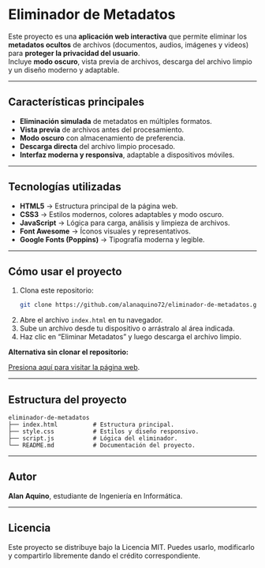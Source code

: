 # Eliminador de Metadatos

Este proyecto es una **aplicación web interactiva** que permite eliminar los **metadatos ocultos** de archivos (documentos, audios, imágenes y videos) para **proteger la privacidad del usuario**.  
Incluye **modo oscuro**, vista previa de archivos, descarga del archivo limpio y un diseño moderno y adaptable.

---

## Características principales

- **Eliminación simulada** de metadatos en múltiples formatos.  
- **Vista previa** de archivos antes del procesamiento.  
- **Modo oscuro** con almacenamiento de preferencia.  
- **Descarga directa** del archivo limpio procesado.  
- **Interfaz moderna y responsiva**, adaptable a dispositivos móviles.

---

## Tecnologías utilizadas

- **HTML5** → Estructura principal de la página web.  
- **CSS3** → Estilos modernos, colores adaptables y modo oscuro.  
- **JavaScript** → Lógica para carga, análisis y limpieza de archivos.  
- **Font Awesome** → Íconos visuales y representativos.  
- **Google Fonts (Poppins)** → Tipografía moderna y legible.

---

## Cómo usar el proyecto

1. Clona este repositorio:
   ```bash
   git clone https://github.com/alanaquino72/eliminador-de-metadatos.git
   ```
2. Abre el archivo `index.html` en tu navegador.
3. Sube un archivo desde tu dispositivo o arrástralo al área indicada.
4. Haz clic en “Eliminar Metadatos” y luego descarga el archivo limpio.

**Alternativa sin clonar el repositorio:**

[Presiona aquí para visitar la página web](https://alanaquino72.github.io/eliminador-de-metadatos/).

---

## Estructura del proyecto

```
eliminador-de-metadatos
├── index.html          # Estructura principal.
├── style.css           # Estilos y diseño responsivo.
├── script.js           # Lógica del eliminador.
└── README.md           # Documentación del proyecto.
```

---

## Autor

**Alan Aquino**, estudiante de Ingeniería en Informática.

---

## Licencia

Este proyecto se distribuye bajo la Licencia MIT.
Puedes usarlo, modificarlo y compartirlo libremente dando el crédito correspondiente.
